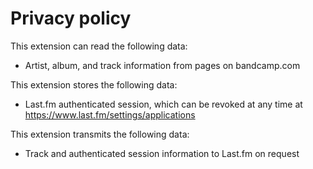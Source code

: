 # Privacy policy

This extension can read the following data:
* Artist, album, and track information from pages on bandcamp.com

This extension stores the following data:
* Last.fm authenticated session, which can be revoked at any time at https://www.last.fm/settings/applications

This extension transmits the following data:
* Track and authenticated session information to Last.fm on request
